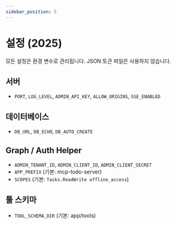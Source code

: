 ```yaml
---
sidebar_position: 5
---
```


# 설정 (2025)

모든 설정은 환경 변수로 관리됩니다. JSON 토큰 파일은 사용하지 않습니다.

## 서버
- `PORT`, `LOG_LEVEL`, `ADMIN_API_KEY`, `ALLOW_ORIGINS`, `SSE_ENABLED`

## 데이터베이스
- `DB_URL`, `DB_ECHO`, `DB_AUTO_CREATE`

## Graph / Auth Helper
- `ADMIN_TENANT_ID`, `ADMIN_CLIENT_ID`, `ADMIN_CLIENT_SECRET`
- `APP_PREFIX` (기본: mcp-todo-server)
- `SCOPES` (기본: `Tasks.ReadWrite offline_access`)

## 툴 스키마
- `TOOL_SCHEMA_DIR` (기본: app/tools)
